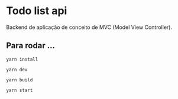 # Todo list api

Backend de aplicação de conceito de MVC (Model View Controller).

## Para rodar ...

`yarn install`

`yarn dev`

`yarn build`

`yarn start`